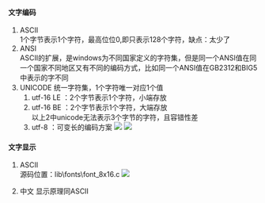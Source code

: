 #### 文字编码
1. ASCII  
1个字节表示1个字符，最高位位0,即只表示128个字符，缺点：太少了
2. ANSI  
ASCII的扩展，是windows为不同国家定义的字符集，但是同一个ANSI值在同一个国家不同地区又有不同的编码方式，比如同一个ANSI值在GB2312和BIG5中表示的字不同  
3. UNICODE
统一字符集，1个字符唯一对应1个值
    1. utf-16 LE ：2个字节表示1个字符，小端存放
    2. utf-16 BE ：2个字节表示1个字符，大端存放  
    以上2中unicode无法表示3个字节的字符，且容错性差  
    3. utf-8 ：可变长的编码方案
![](https://picbed-xunxun.oss-cn-shanghai.aliyuncs.com/20220107170517.png)
![](https://picbed-xunxun.oss-cn-shanghai.aliyuncs.com/20220107201811.png)

#### 文字显示
1. ASCII  
源码位置：lib\fonts\font_8x16.c
![](https://picbed-xunxun.oss-cn-shanghai.aliyuncs.com/20220107170743.png)

2. 中文
显示原理同ASCII